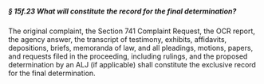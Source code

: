 ##### § 15f.23 What will constitute the record for the final determination? #####

The original complaint, the Section 741 Complaint Request, the OCR report, the agency answer, the transcript of testimony, exhibits, affidavits, depositions, briefs, memoranda of law, and all pleadings, motions, papers, and requests filed in the proceeding, including rulings, and the proposed determination by an ALJ (if applicable) shall constitute the exclusive record for the final determination.